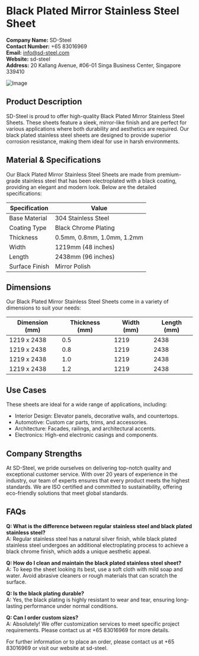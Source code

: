# Black Plated Mirror Stainless Steel Sheet

**Company Name:** SD-Steel  
**Contact Number:** +65 83016969  
**Email:** info@sd-steel.com  
**Website:**  sd-steel  
**Address:** 20 Kallang Avenue, #06-01 Singa Business Center, Singapore 339410  

![Image](https://github.com/user-attachments/assets/2567258e-e124-4816-932d-1809bd27ef0b)

## Product Description
SD-Steel is proud to offer high-quality Black Plated Mirror Stainless Steel Sheets. These sheets feature a sleek, mirror-like finish and are perfect for various applications where both durability and aesthetics are required. Our black plated stainless steel sheets are designed to provide superior corrosion resistance, making them ideal for use in harsh environments.

## Material & Specifications
Our Black Plated Mirror Stainless Steel Sheets are made from premium-grade stainless steel that has been electroplated with a black coating, providing an elegant and modern look. Below are the detailed specifications:

| Specification | Value |
|---------------|-------|
| Base Material | 304 Stainless Steel |
| Coating Type  | Black Chrome Plating |
| Thickness     | 0.5mm, 0.8mm, 1.0mm, 1.2mm |
| Width         | 1219mm (48 inches) |
| Length        | 2438mm (96 inches) |
| Surface Finish| Mirror Polish |

## Dimensions
Our Black Plated Mirror Stainless Steel Sheets come in a variety of dimensions to suit your needs:

| Dimension (mm) | Thickness (mm) | Width (mm) | Length (mm) |
|----------------|----------------|------------|-------------|
| 1219 x 2438    | 0.5            | 1219       | 2438        |
| 1219 x 2438    | 0.8            | 1219       | 2438        |
| 1219 x 2438    | 1.0            | 1219       | 2438        |
| 1219 x 2438    | 1.2            | 1219       | 2438        |

## Use Cases
These sheets are ideal for a wide range of applications, including:
- Interior Design: Elevator panels, decorative walls, and countertops.
- Automotive: Custom car parts, trims, and accessories.
- Architecture: Facades, railings, and architectural accents.
- Electronics: High-end electronic casings and components.

## Company Strengths
At SD-Steel, we pride ourselves on delivering top-notch quality and exceptional customer service. With over 20 years of experience in the industry, our team of experts ensures that every product meets the highest standards. We are ISO certified and committed to sustainability, offering eco-friendly solutions that meet global standards.

## FAQs
**Q: What is the difference between regular stainless steel and black plated stainless steel?**  
A: Regular stainless steel has a natural silver finish, while black plated stainless steel undergoes an additional electroplating process to achieve a black chrome finish, which adds a unique aesthetic appeal.

**Q: How do I clean and maintain the black plated stainless steel sheet?**  
A: To keep the sheet looking its best, use a soft cloth with mild soap and water. Avoid abrasive cleaners or rough materials that can scratch the surface.

**Q: Is the black plating durable?**  
A: Yes, the black plating is highly resistant to wear and tear, ensuring long-lasting performance under normal conditions.

**Q: Can I order custom sizes?**  
A: Absolutely! We offer customization services to meet specific project requirements. Please contact us at +65 83016969 for more details.

For further information or to place an order, please contact us at +65 83016969 or visit our website at  sd-steel.